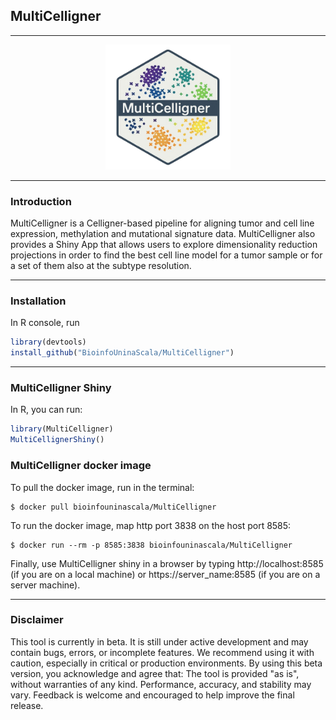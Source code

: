
## **MultiCelligner**

------------------------------------------------------------------------

<p align="center">

<img src="inst/www/MultiCelligner_Logo_2.png" width="200"/>

</p>

------------------------------------------------------------------------

### Introduction

MultiCelligner is a Celligner-based pipeline for aligning tumor and cell
line expression, methylation and mutational signature data.
MultiCelligner also provides a Shiny App that allows users to explore
dimensionality reduction projections in order to find the best cell line
model for a tumor sample or for a set of them also at the subtype resolution.

------------------------------------------------------------------------

### Installation

In R console, run

``` r
library(devtools)
install_github("BioinfoUninaScala/MultiCelligner")
```

------------------------------------------------------------------------

### MultiCelligner Shiny

In R, you can run:

``` r
library(MultiCelligner)
MultiCellignerShiny()
```
### MultiCelligner docker image
To pull the docker image, run in the terminal:
```
$ docker pull bioinfouninascala/MultiCelligner
```

To run the docker image, map http port 3838 on the host port 8585:
```
$ docker run --rm -p 8585:3838 bioinfouninascala/MultiCelligner
```

Finally, use MultiCelligner shiny in a browser by typing http://localhost:8585 (if you are on a local machine) or https://server_name:8585 (if you are on a server machine).
<br/>

----------

### Disclaimer
This tool is currently in beta. It is still under active development and may contain bugs, errors, or incomplete features. 
We recommend using it with caution, especially in critical or production environments.
By using this beta version, you acknowledge and agree that:
  The tool is provided "as is", without warranties of any kind.
  Performance, accuracy, and stability may vary.
  Feedback is welcome and encouraged to help improve the final release.


